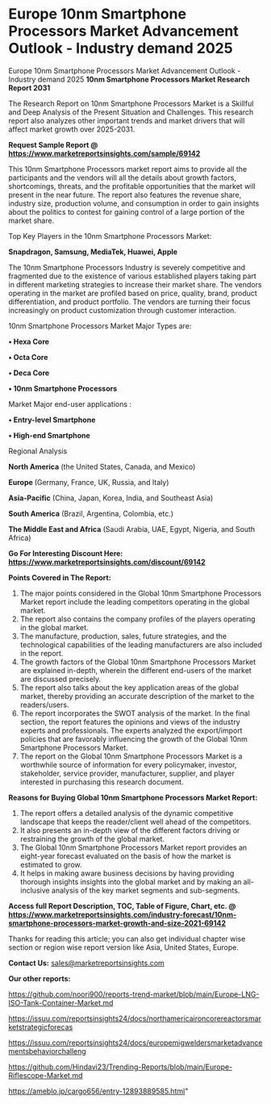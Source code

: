 # Europe 10nm Smartphone Processors Market Advancement Outlook - Industry demand 2025
 Europe 10nm Smartphone Processors Market Advancement Outlook - Industry demand 2025
<strong>10nm Smartphone Processors Market Research Report 2031</strong>

The Research Report on 10nm Smartphone Processors Market is a Skillful and Deep Analysis of the Present Situation and Challenges. This research report also analyzes other important trends and market drivers that will affect market growth over 2025-2031.

<strong>Request Sample Report @ <a href=https://www.marketreportsinsights.com/sample/69142>https://www.marketreportsinsights.com/sample/69142</a></strong>

This 10nm Smartphone Processors market report aims to provide all the participants and the vendors will all the details about growth factors, shortcomings, threats, and the profitable opportunities that the market will present in the near future. The report also features the revenue share, industry size, production volume, and consumption in order to gain insights about the politics to contest for gaining control of a large portion of the market share.

Top Key Players in the 10nm Smartphone Processors Market:

<strong>Snapdragon, Samsung, MediaTek, Huawei, Apple</strong>

The 10nm Smartphone Processors Industry is severely competitive and fragmented due to the existence of various established players taking part in different marketing strategies to increase their market share. The vendors operating in the market are profiled based on price, quality, brand, product differentiation, and product portfolio. The vendors are turning their focus increasingly on product customization through customer interaction.

10nm Smartphone Processors Market Major Types are:

<strong>• Hexa Core

• Octa Core

• Deca Core

• 10nm Smartphone Processors</strong>

Market Major end-user applications :

<strong>• Entry-level Smartphone

• High-end Smartphone</strong>

Regional Analysis

</u><strong><b>North America</b></strong> (the United States, Canada, and Mexico)

<strong><b>Europe </b></strong>(Germany, France, UK, Russia, and Italy)

<strong><b>Asia-Pacific</b></strong> (China, Japan, Korea, India, and Southeast Asia)

<strong><b>South America</b></strong> (Brazil, Argentina, Colombia, etc.)

<strong><b>The Middle East and Africa</b></strong> (Saudi Arabia, UAE, Egypt, Nigeria, and South Africa)

<strong>Go For Interesting Discount Here: <a href=https://www.marketreportsinsights.com/discount/69142>https://www.marketreportsinsights.com/discount/69142</a></strong>

<strong>Points Covered in The Report:</strong>
<ol>
  <li>The major points considered in the Global 10nm Smartphone Processors Market report include the leading competitors operating in the global market.</li>
  <li>The report also contains the company profiles of the players operating in the global market.</li>
  <li>The manufacture, production, sales, future strategies, and the technological capabilities of the leading manufacturers are also included in the report.</li>
  <li>The growth factors of the Global 10nm Smartphone Processors Market are explained in-depth, wherein the different end-users of the market are discussed precisely.</li>
  <li>The report also talks about the key application areas of the global market, thereby providing an accurate description of the market to the readers/users.</li>
  <li>The report incorporates the SWOT analysis of the market. In the final section, the report features the opinions and views of the industry experts and professionals. The experts analyzed the export/import policies that are favorably influencing the growth of the Global 10nm Smartphone Processors Market.</li>
  <li>The report on the Global 10nm Smartphone Processors Market is a worthwhile source of information for every policymaker, investor, stakeholder, service provider, manufacturer, supplier, and player interested in purchasing this research document.</li>
</ol>
<strong>Reasons for Buying Global 10nm Smartphone Processors Market Report:</strong>

<ol>
  <li>The report offers a detailed analysis of the dynamic competitive landscape that keeps the reader/client well ahead of the competitors.</li>
  <li>It also presents an in-depth view of the different factors driving or restraining the growth of the global market.</li>
  <li>The Global 10nm Smartphone Processors Market report provides an eight-year forecast evaluated on the basis of how the market is estimated to grow.</li>
  <li>It helps in making aware business decisions by having providing thorough insights insights into the global market and by making an all-inclusive analysis of the key market segments and sub-segments.</li>
</ol>
<strong>Access full Report Description, TOC, Table of Figure, Chart, etc. @ <a href=https://www.marketreportsinsights.com/industry-forecast/10nm-smartphone-processors-market-growth-and-size-2021-69142>https://www.marketreportsinsights.com/industry-forecast/10nm-smartphone-processors-market-growth-and-size-2021-69142</a></strong>


Thanks for reading this article; you can also get individual chapter wise section or region wise report version like Asia, United States, Europe.

<strong>Contact Us:</strong>
sales@marketreportsinsights.com

<strong>Our other reports:</strong>

<a href=https://github.com/noori900/reports-trend-market/blob/main/Europe-LNG-ISO-Tank-Container-Market.md>https://github.com/noori900/reports-trend-market/blob/main/Europe-LNG-ISO-Tank-Container-Market.md</a>

<a href=https://issuu.com/reportsinsights24/docs/northamericaironcorereactorsmarketstrategicforecas>https://issuu.com/reportsinsights24/docs/northamericaironcorereactorsmarketstrategicforecas</a>

<a href=https://issuu.com/reportsinsights24/docs/europemigweldersmarketadvancementsbehaviorchalleng>https://issuu.com/reportsinsights24/docs/europemigweldersmarketadvancementsbehaviorchalleng</a>

<a href=https://github.com/Hindavi23/Trending-Reports/blob/main/Europe-Riflescope-Market.md>https://github.com/Hindavi23/Trending-Reports/blob/main/Europe-Riflescope-Market.md</a>

<a href=https://ameblo.jp/cargo656/entry-12893889585.html>https://ameblo.jp/cargo656/entry-12893889585.html</a>"

